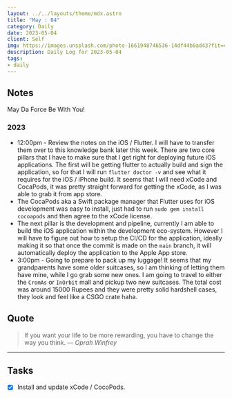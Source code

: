 ```yaml
---
layout: ../../layouts/theme/mdx.astro
title: "May : 04"
category: Daily
date: 2023-05-04
client: Self
img: https://images.unsplash.com/photo-1661948746536-14df44b0ad43?fit=crop&q=85&w=1400&h=700
description: Daily Log for 2023-05-04
tags:
- daily
---
```


## Notes

May Da Force Be With You!

### 2023

- 12:00pm - Review the notes on the iOS / Flutter. I will have to transfer them over to this knowledge bank later this week. There are two core pillars that I have to make sure that I get right for deploying future iOS applications. The first will be getting flutter to actually build and sign the application, so for that I will run `flutter doctor -v` and see what it requires for the iOS / iPhone build. It seems that I will need xCode and CocaPods, it was pretty straight forward for getting the xCode, as I was able to grab it from app store.
- The CocaPods aka a Swift package manager that Flutter uses for iOS development was easy to install, just had to run `sudo gem install cocoapods` and then agree to the xCode license.
- The next pillar is the development and pipeline, currently I am able to build the iOS application within the development eco-system. However I will have to figure out how to setup the CI/CD for the application, ideally making it so that once the commit is made on the `main` branch, it will automatically deploy the application to the Apple App store.
- 3:00pm - Going to prepare to pack up my luggage! It seems that my grandparents have some older suitcases, so I am thinking of letting them have mine, while I go grab some new ones. I am going to travel to either the `CromAs` or `InOrbit` mall and pickup two new suitcases. The total cost was around 15000 Rupees and they were pretty solid hardshell cases, they look and feel like a CSGO crate haha.

## Quote

> If you want your life to be more rewarding, you have to change the way you think.
> — <cite>Oprah Winfrey</cite>

---

## Tasks

- [x] Install and update xCode / CocoPods.